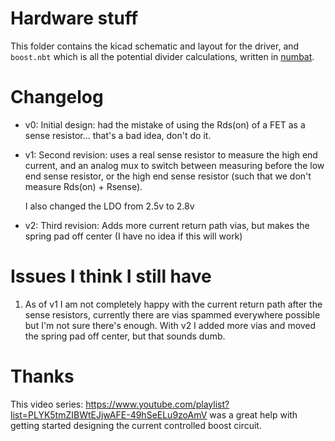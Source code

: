 # Hardware stuff

This folder contains the kicad schematic and layout for the driver, and
`boost.nbt` which is all the potential divider calculations, written in
[numbat](https://github.com/sharkdp/numbat).

# Changelog

- v0: Initial design: had the mistake of using the Rds(on) of a FET as a sense
  resistor... that's a bad idea, don't do it.
  
- v1: Second revision: uses a real sense resistor to measure the high end
  current, and an analog mux to switch between measuring before the low end
  sense resistor, or the high end sense resistor (such that we don't measure
  Rds(on) + Rsense).
  
  I also changed the LDO from 2.5v to 2.8v
  
- v2: Third revision: Adds more current return path vias, but makes the spring
  pad off center (I have no idea if this will work)
  
# Issues I think I still have

1. As of v1 I am not completely happy with the current return path after the
   sense resistors, currently there are vias spammed everywhere possible but I'm
   not sure there's enough. With v2 I added more vias and moved the spring pad
   off center, but that sounds dumb.

# Thanks

This video series:
https://www.youtube.com/playlist?list=PLYK5tmZIBWtEJjwAFE-49hSeELu9zoAmV was a
great help with getting started designing the current controlled boost circuit.
